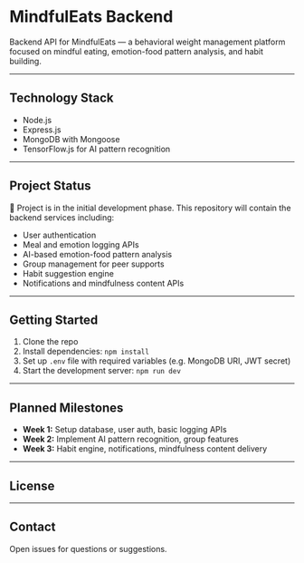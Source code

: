 # MindfulEats Backend

Backend API for MindfulEats — a behavioral weight management platform focused on mindful eating, emotion-food pattern analysis, and habit building.

---

## Technology Stack

- Node.js  
- Express.js  
- MongoDB with Mongoose  
- TensorFlow.js for AI pattern recognition  

---

## Project Status

🚧 Project is in the initial development phase. This repository will contain the backend services including:

- User authentication  
- Meal and emotion logging APIs  
- AI-based emotion-food pattern analysis  
- Group management for peer supports  
- Habit suggestion engine
- Notifications and mindfulness content APIs  

---

## Getting Started

1. Clone the repo  
2. Install dependencies: `npm install`  
3. Set up `.env` file with required variables (e.g. MongoDB URI, JWT secret)  
4. Start the development server: `npm run dev`  

---

## Planned Milestones

- **Week 1:** Setup database, user auth, basic logging APIs  
- **Week 2:** Implement AI pattern recognition, group features  
- **Week 3:** Habit engine, notifications, mindfulness content delivery  

---

## License



---

## Contact

Open issues for questions or suggestions.
